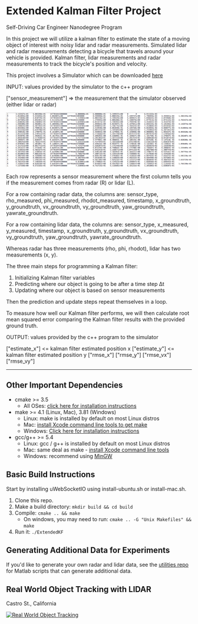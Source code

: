 # Extended Kalman Filter Project
Self-Driving Car Engineer Nanodegree Program

In this project we will utilize a kalman filter to estimate the state of a moving object of interest with noisy lidar and radar measurements. Simulated lidar and radar measurements detecting a bicycle that travels around your vehicle is provided. Kalman filter, lidar measurements and radar measurements to track the bicycle's position and velocity.

This project involves a Simulator which can be downloaded [here](https://github.com/udacity/self-driving-car-sim/releases)


INPUT: values provided by the simulator to the c++ program

["sensor_measurement"] => the measurement that the simulator observed (either lidar or radar)


![Alt text](images/data-ss.png?raw=true "Title")

Each row represents a sensor measurement where the first column tells you if the measurement comes from radar (R) or lidar (L).

For a row containing radar data, the columns are: sensor_type, rho_measured, phi_measured, rhodot_measured, timestamp, x_groundtruth, y_groundtruth, vx_groundtruth, vy_groundtruth, yaw_groundtruth, yawrate_groundtruth.

For a row containing lidar data, the columns are: sensor_type, x_measured, y_measured, timestamp, x_groundtruth, y_groundtruth, vx_groundtruth, vy_groundtruth, yaw_groundtruth, yawrate_groundtruth.

Whereas radar has three measurements (rho, phi, rhodot), lidar has two measurements (x, y).

The three main steps for programming a Kalman filter:

1. Initializing Kalman filter variables
2. Predicting where our object is going to be after a time step Δt
3. Updating where our object is based on sensor measurements

Then the prediction and update steps repeat themselves in a loop.

To measure how well our Kalman filter performs, we will then calculate root mean squared error comparing the Kalman filter results with the provided ground truth.

OUTPUT: values provided by the c++ program to the simulator

["estimate_x"] <= kalman filter estimated position x
["estimate_y"] <= kalman filter estimated position y
["rmse_x"]
["rmse_y"]
["rmse_vx"]
["rmse_vy"]

---

## Other Important Dependencies

* cmake >= 3.5
  * All OSes: [click here for installation instructions](https://cmake.org/install/)
* make >= 4.1 (Linux, Mac), 3.81 (Windows)
  * Linux: make is installed by default on most Linux distros
  * Mac: [install Xcode command line tools to get make](https://developer.apple.com/xcode/features/)
  * Windows: [Click here for installation instructions](http://gnuwin32.sourceforge.net/packages/make.htm)
* gcc/g++ >= 5.4
  * Linux: gcc / g++ is installed by default on most Linux distros
  * Mac: same deal as make - [install Xcode command line tools](https://developer.apple.com/xcode/features/)
  * Windows: recommend using [MinGW](http://www.mingw.org/)

## Basic Build Instructions
Start by installing uWebSocketIO using install-ubuntu.sh or install-mac.sh.

1. Clone this repo.
2. Make a build directory: `mkdir build && cd build`
3. Compile: `cmake .. && make` 
   * On windows, you may need to run: `cmake .. -G "Unix Makefiles" && make`
4. Run it: `./ExtendedKF `

## Generating Additional Data for Experiments

If you'd like to generate your own radar and lidar data, see the
[utilities repo](https://github.com/udacity/CarND-Mercedes-SF-Utilities) for
Matlab scripts that can generate additional data.

## Real World Object Tracking with LIDAR

Castro St., California 

[![Real World Object Tracking](https://img.youtube.com/vi/FMNJPX_sszU/0.jpg)](https://www.youtube.com/watch?v=FMNJPX_sszU "Everything Is AWESOME")